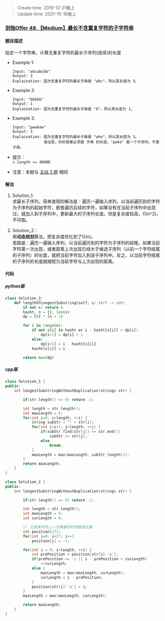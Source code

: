 > Create time: 2019-12-21晚上  
> Update time: 2021-10-16晚上

### [剑指Offer 48.【Medium】最长不含重复字符的子字符串](https://leetcode-cn.com/problems/zui-chang-bu-han-zhong-fu-zi-fu-de-zi-zi-fu-chuan-lcof/)
#### 题目描述
给定一个字符串，计算无重复字符的最长子序列(连续)的长度

- Example 1:
    ```
    Input: "abcabcbb" 
    Output: 3
    Explaination: 因为无重复字符的最长子串是 "abc"，所以其长度为 3。
    ```  
- Example 2:
    ```
    Input: "bbbbb" 
    Output: 1
    Explaination: 因为无重复字符的最长子串是 "b"，所以其长度为 1。
    ```  
- Example 3:
    ```
    Input: "pwwkew" 
    Output: 3
    Explaination: 因为无重复字符的最长子串是 "wke"，所以其长度为 3。
                  请注意，你的答案必须是 子串 的长度，"pwke" 是一个子序列，不是子串。
    ```  

- 提示：  
    `s.length <= 40000`

- 注意：本题与 [主站 3 题](https://leetcode-cn.com/problems/longest-substring-without-repeating-characters/) 相同

#### 解法
1. Solution_1:   
求最长子序列，简单直观的解法是：遍历一遍输入序列，以当前遍历到的字符为子序列的起始字符，嵌套遍历后续的字符，如果没有在当前子序列中出现过，就加入到子序列中，更新最大的子序列长度。但是复杂度较高，O(n^2)，不可取。

2. Solution_2：  
用**动态规划**算法，把复杂度优化到了O(n)。  
思路是：遍历一遍输入序列，以当前遍历到的字符为子序列的结尾。如果当前字符第一次出现，或者距离上次出现已经大于候选子序列（以前一个字符结尾的子序列）的长度，就把当前字符加入到该子序列中。反之，以当前字符结尾的子序列的长度就缩短为当前字符与上次出现的距离。

#### 代码
##### python版
```python
class Solution_2:
    def lengthOfLongestSubstring(self, s: str) -> int:
        if not s: return 0
        hasht, n = {}, len(s)
        dp = [0] * (n + 1)

        for i in range(n): 
            if not s[i] in hasht or i - hasht[s[i]] > dp[i]:
                dp[i+1] = dp[i] + 1
            else:
                dp[i+1] = i - hasht[s[i]]
            hasht[s[i]] = i

        return max(dp)
```

##### cpp版
```cpp
class Solution_1 {
public:
    int longestSubstringWithoutDuplication(string& str) {

        if(str.length() == 0) return -1;

        int length = str.length();
        int maxLength = 0;
        for(int i=0; i<length; ++i) {
            string subStr = "" + str[i];
            for(int j=i+1; j<length; ++j) {
                if(subStr.find(str[j]) == str.end())
                    subStr += str[j];
                else
                    break;
            }
            maxLength = max(maxLength, subStr.length());
        }
        return maxLength;
    }
}
```
```cpp
class Solution_2 {
public:
    int longestSubstringWithoutDuplication(string& str) {

        if(str.length() == 0) return -1;

        int length = str.length();
        int maxLength = 0;
        int curLength = 0;

        // 记录某字符上一次被遍历时的数组位置
        int position[27];
        for(int i=0; i<27; i++)
            position[i] = -1;

        for(int i = 0; i<length; ++i) {
            int prePosition = position[str[i]-'a'];
            if(prePosition == -1 || i - prePosition > curLength)
                ++curLength;
            else {
                maxLength = max(maxLength, curLength);
                curLength = i - prePosition;
            }
            position[str[i]-'a'] = i;
        }
        maxLength = max(maxLength, curLength);

        return maxLength;
    }
}
```